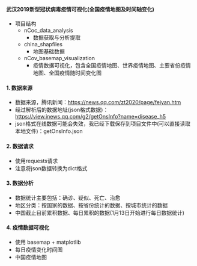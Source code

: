 #### 武汉2019新型冠状病毒疫情可视化(全国疫情地图及时间轴变化)
- 项目结构
    - nCoc_data_analysis
        - 数据获取与分析提取
    - china_shapfiles
        - 地图基础数据       
    - nCov_basemap_visualization    
        - 疫情数据可视化，包含全国疫情地图、世界疫情地图、主要省份疫情地图、全国疫情随时间变化图

#### 1. 数据来源
- 数据来源，腾讯新闻：https://news.qq.com/zt2020/page/feiyan.htm
- 经过解析后的数据地址(json格式数据)：https://view.inews.qq.com/g2/getOnsInfo?name=disease_h5
- json格式在线数据可能会失效，我已经下载保存到项目文件中(可以直接读取本地文件)：getOnsInfo.json

#### 2. 数据请求
- 使用requests请求
- 注意将json数据转换为dict格式

#### 3. 数据分析
- 数据统计主要包括：确诊、疑似、死亡、治愈
- 地区分类：按国家的数据、按省份统计的数据、按城市统计的数据
- 中国截止目前累积数据、每日累积的数据(1月13日开始进行每日数据统计)

#### 4. 疫情数据可视化
- 使用 basemap + matplotlib 
- 每日疫情变化时间图
- 中国疫情地图
